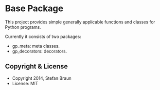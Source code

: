 Base Package
==========================

This project provides simple generally applicable functions and classes for Python programs.

Currently it consists of two packages:

  * gp_meta: meta classes.
  * gp_decorators: decorators.


Copyright & License
-------------------

  * Copyright 2014, Stefan Braun
  * License: MIT


